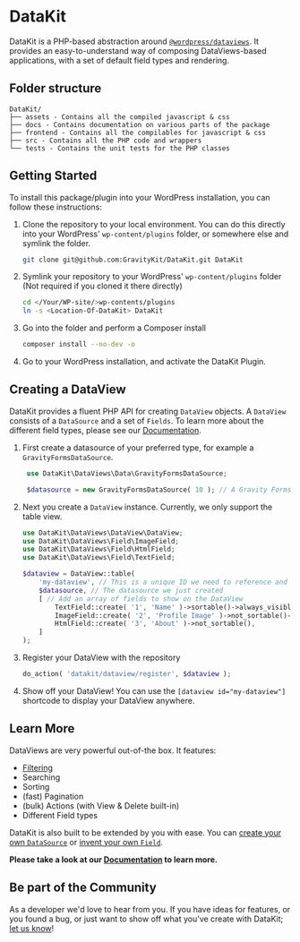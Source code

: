 # DataKit

DataKit is a PHP-based abstraction
around [`@wordpress/dataviews`](https://developer.wordpress.org/block-editor/reference-guides/packages/packages-dataviews/).
It provides an easy-to-understand way of composing DataViews-based applications, with a set of default field types and
rendering.

## Folder structure

```
DataKit/
├── assets - Contains all the compiled javascript & css
├── docs - Contains documentation on various parts of the package
├── frontend - Contains all the compilables for javascript & css
├── src - Contains all the PHP code and wrappers
└── tests - Contains the unit tests for the PHP classes
```

## Getting Started

To install this package/plugin into your WordPress installation, you can follow these instructions:

1. Clone the repository to your local environment. You can do this directly into your WordPress' `wp-content/plugins`
   folder, or somewhere else and symlink the folder.

    ```bash
    git clone git@github.com:GravityKit/DataKit.git DataKit
    ```

2. Symlink your repository to your WordPress' `wp-content/plugins` folder (Not required if you cloned it there directly)

   ```bash
   cd </Your/WP-site/>wp-contents/plugins 
   ln -s <Location-Of-DataKit> DataKit
   ```

3. Go into the folder and perform a Composer install
   ```bash
   composer install --no-dev -o
   ```
4. Go to your WordPress installation, and activate the DataKit Plugin.

## Creating a DataView

DataKit provides a fluent PHP API for creating `DataView` objects. A `DataView` consists of a `DataSource` and a set of
`Fields`. To learn more about the different field types, please see our [Documentation](docs).

1. First create a datasource of your preferred type, for example a `GravityFormsDataSource`.
   ```php
    use DataKit\DataViews\Data\GravityFormsDataSource;
   
    $datasource = new GravityFormsDataSource( 10 ); // A Gravity Forms Data source for Form ID 10 
    ```
2. Next you create a `DataView` instance. Currently, we only support the table view.
    ```php
    use DataKit\DataViews\DataView\DataView;
    use DataKit\DataViews\Field\ImageField;
    use DataKit\DataViews\Field\HtmlField;
    use DataKit\DataViews\Field\TextField;

    $dataview = DataView::table(
        'my-dataview', // This is a unique ID we need to reference and differentiate the dataview.
        $datasource, // The datasource we just created
        [ // Add an array of fields to show on the DataView
            TextField::create( '1', 'Name' )->sortable()->always_visible(),
            ImageField::create( '2', 'Profile Image' )->not_sortable()->alt( 'Profile picture' ),
            HtmlField::create( '3', 'About' )->not_sortable(),
        ]
    );
    ```
3. Register your DataView with the repository
    ```php
    do_action( 'datakit/dataview/register', $dataview );
    ```
4. Show off your DataView! You can use the `[dataview id="my-dataview"]` shortcode to display your DataView anywhere.

## Learn More

DataViews are very powerful out-of-the box. It features:

- [Filtering](docs/Fields/20-enum-field.md#filtering)
- Searching
- Sorting
- (fast) Pagination
- (bulk) Actions (with View & Delete built-in)
- Different Field types

DataKit is also built to be extended by you with ease. You can [create your own `DataSource`](https://github.com/GravityKit/DataKit/blob/main/docs/Data-sources/10-create-a-data-source.md) or [invent your own `Field`](https://github.com/GravityKit/DataKit/blob/main/docs/Fields/10-using-fields.md).

**Please take a look at our [Documentation](docs) to learn more.**

## Be part of the Community

As a developer we'd love to hear from you. If you have ideas for features, or you found a bug, or just want to show off
what you've create with DataKit; [let us know](https://github.com/GravityKit/DataKit/discussions)!
